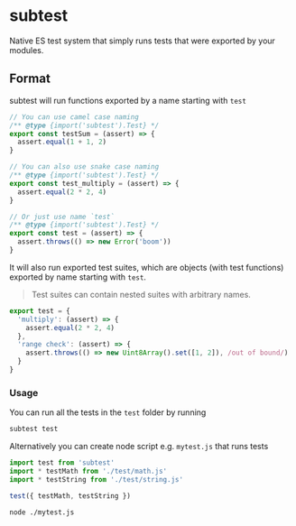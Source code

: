 # subtest

Native ES test system that simply runs tests that were exported by your modules.

## Format

subtest will run functions exported by a name starting with `test`

```js
// You can use camel case naming
/** @type {import('subtest').Test} */
export const testSum = (assert) => {
  assert.equal(1 + 1, 2)
}

// You can also use snake case naming
/** @type {import('subtest').Test} */
export const test_multiply = (assert) => {
  assert.equal(2 * 2, 4)
}

// Or just use name `test`
/** @type {import('subtest').Test} */
export const test = (assert) => {
  assert.throws(() => new Error('boom'))
}
```

It will also run exported test suites, which are objects (with test functions) exported by name starting with `test`.

> Test suites can contain nested suites with arbitrary names.

```js
export test = {
  'multiply': (assert) => {
    assert.equal(2 * 2, 4)
  },
  'range check': (assert) => {
    assert.throws(() => new Uint8Array().set([1, 2]), /out of bound/)
  }
}
```

### Usage

You can run all the tests in the `test` folder by running

```sh
subtest test
```

Alternatively you can create node script e.g. `mytest.js` that runs tests

```js
import test from 'subtest'
import * testMath from './test/math.js'
import * testString from './test/string.js'

test({ testMath, testString })
```

```sh
node ./mytest.js
```
